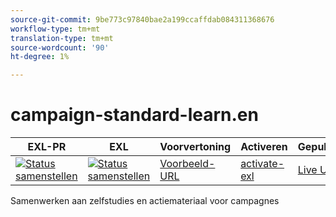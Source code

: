 ```yaml
---
source-git-commit: 9be773c97840bae2a199ccaffdab084311368676
workflow-type: tm+mt
translation-type: tm+mt
source-wordcount: '90'
ht-degree: 1%

---
```

# campaign-standard-learn.en

| EXL-PR | EXL | Voorvertoning | Activeren | Gepubliceerd | Help |
|--- |--- |--- |--- |--- |--- |
| [![Status samenstellen](https://docs.ci.corp.adobe.com/view/exl-pr/job/campaign-standard-learn.en_pr-exl/badge/icon)](https://docs.ci.corp.adobe.com/view/exl-pr/job/campaign-standard-learn.en_pr-exl/lastBuild/) | [![Status samenstellen](https://docs.ci.corp.adobe.com/view/exl-pr/job/campaign-standard-learn.en_exl/lastBuild/badge/icon)](https://docs.ci.corp.adobe.com/view/exl-pr/job/campaign-standard-learn.en_exl/lastBuild/lastBuild) | [Voorbeeld-URL](https://experienceleague.corp.adobe.com/docs/campaign-standard-learn/tutorials/overview.html?lang=en) | [activate-exl](https://docs.ci.corp.adobe.com/job/activate-exl/build/) | [Live URL](https://experienceleague.adobe.com/docs/campaign-standard-learn/tutorials/overview.html?lang=en) | [Ontwerphandleiding](https://experienceleague.adobe.com/docs/authoring-guide-exl/using/home.html?lang=en) |

Samenwerken aan zelfstudies en actiemateriaal voor campagnes
